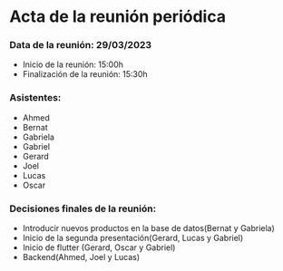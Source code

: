 # Acta de la reunión periódica

### Data de la reunión: 29/03/2023 
- Inicio de la reunión: 15:00h 
- Finalización de la reunión: 15:30h 

### Asistentes:
- Ahmed
- Bernat
- Gabriela
- Gabriel
- Gerard
- Joel
- Lucas
- Oscar
### Decisiones finales de la reunión:
- Introducir nuevos productos en la base de datos(Bernat y Gabriela)
- Inicio de la segunda presentación(Gerard, Lucas y Gabriel)
- Inicio de flutter (Gerard, Oscar y Gabriel)
- Backend(Ahmed, Joel y Lucas)
 
